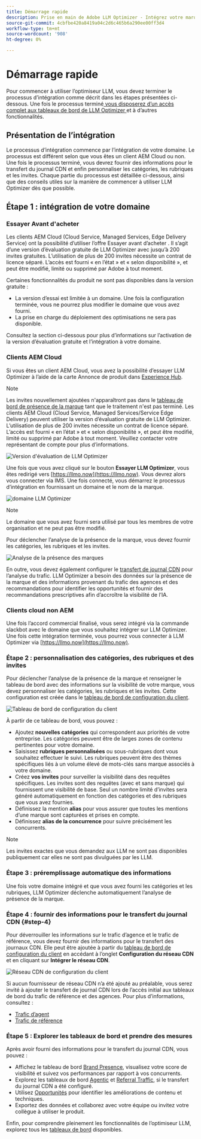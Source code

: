 ```yaml
---
title: Démarrage rapide
description: Prise en main de Adobe LLM Optimizer - Intégrez votre marque, déverrouillez les informations de visibilité de l’IA et explorez les tableaux de bord pour améliorer les performances des recherches.
source-git-commit: 4cbfbe420a8419a04c2d6c465b6a290ee00ff3d4
workflow-type: tm+mt
source-wordcount: '908'
ht-degree: 0%

---
```



# Démarrage rapide

Pour commencer à utiliser l’optimiseur LLM, vous devez terminer le processus d’intégration comme décrit dans les étapes présentées ci-dessous. Une fois le processus terminé[&#x200B; vous disposerez d’un accès complet aux tableaux de bord de LLM Optimizer &#x200B;](/help/dashboards/dashboards-overview.md)et à d’autres fonctionnalités.

## Présentation de l’intégration

Le processus d’intégration commence par l’intégration de votre domaine. Le processus est différent selon que vous êtes un client AEM Cloud ou non. Une fois le processus terminé, vous devrez fournir des informations pour le transfert du journal CDN et enfin personnaliser les catégories, les rubriques et les invites. Chaque partie du processus est détaillée ci-dessous, ainsi que des conseils utiles sur la manière de commencer à utiliser LLM Optimizer dès que possible.

## Étape 1 : intégration de votre domaine

### Essayer Avant d&#39;acheter

Les clients AEM Cloud (Cloud Service, Managed Services, Edge Delivery Service) ont la possibilité d’utiliser l’offre Essayer avant d’acheter . Il s’agit d’une version d’évaluation gratuite de LLM Optimizer avec jusqu’à 200 invites gratuites. L’utilisation de plus de 200 invites nécessite un contrat de licence séparé. L’accès est fourni « en l’état » et « selon disponibilité », et peut être modifié, limité ou supprimé par Adobe à tout moment.

Certaines fonctionnalités du produit ne sont pas disponibles dans la version gratuite :

* La version d’essai est limitée à un domaine. Une fois la configuration terminée, vous ne pourrez plus modifier le domaine que vous avez fourni.
* La prise en charge du déploiement des optimisations ne sera pas disponible.

Consultez la section ci-dessous pour plus d’informations sur l’activation de la version d’évaluation gratuite et l’intégration à votre domaine.

### Clients AEM Cloud

Si vous êtes un client AEM Cloud, vous avez la possibilité d’essayer LLM Optimizer à l’aide de la carte Annonce de produit dans [Experience Hub](https://experienceleague.adobe.com/fr/docs/experience-manager-cloud-service/content/experience-hub/experience-hub).

>[!NOTE]
>Les invites nouvellement ajoutées n&#39;apparaîtront pas dans le [tableau de bord de présence de la marque](/help/dashboards/brand-presence.md) tant que le traitement n&#39;est pas terminé. Les clients AEM Cloud (Cloud Service, Managed Services/Service Edge Delivery) peuvent utiliser la version d’évaluation gratuite de LLM Optimizer. L’utilisation de plus de 200 invites nécessite un contrat de licence séparé. L’accès est fourni « en l’état » et « selon disponibilité », et peut être modifié, limité ou supprimé par Adobe à tout moment. Veuillez contacter votre représentant de compte pour plus d’informations.

![Version d&#39;évaluation de LLM Optimizer](/help/overview/assets/llm-trial.png)

Une fois que vous avez cliqué sur le bouton **Essayer LLM Optimizer**, vous êtes redirigé vers [https://llmo.now](https://llmo.now). Vous devrez alors vous connecter via IMS. Une fois connecté, vous démarrez le processus d’intégration en fournissant un domaine et le nom de la marque.

![domaine LLM Optimizer](/help/overview/assets/domain.png)

>[!NOTE]
>Le domaine que vous avez fourni sera utilisé par tous les membres de votre organisation et ne peut pas être modifié.

Pour déclencher l’analyse de la présence de la marque, vous devez fournir les catégories, les rubriques et les invites.

![Analyse de la présence des marques](/help/overview/assets/bp-analysis.png)

En outre, vous devez également configurer le [transfert de journal CDN](#step-4) pour l’analyse du trafic. LLM Optimizer a besoin des données sur la présence de la marque et des informations provenant du trafic des agences et des recommandations pour identifier les opportunités et fournir des recommandations prescriptives afin d’accroître la visibilité de l’IA.

### Clients cloud non AEM

Une fois l’accord commercial finalisé, vous serez intégré via la commande slackbot avec le domaine que vous souhaitez intégrer sur LLM Optimizer. Une fois cette intégration terminée, vous pourrez vous connecter à LLM Optimizer via [https://llmo.now](https://llmo.now).

### Étape 2 : personnalisation des catégories, des rubriques et des invites

Pour déclencher l’analyse de la présence de la marque et renseigner le tableau de bord avec des informations sur la visibilité de votre marque, vous devez personnaliser les catégories, les rubriques et les invites. Cette configuration est créée dans le [tableau de bord de configuration du client](/help/dashboards/customer-configuration.md).

![Tableau de bord de configuration du client](/help/overview/assets/prompt-creation.png)

À partir de ce tableau de bord, vous pouvez :

* Ajoutez **nouvelles catégories** qui correspondent aux priorités de votre entreprise. Les catégories peuvent être de larges zones de contenu pertinentes pour votre domaine.
* Saisissez **rubriques personnalisées** ou sous-rubriques dont vous souhaitez effectuer le suivi. Les rubriques peuvent être des thèmes spécifiques liés à un volume élevé de mots-clés sans marque associés à votre domaine.
* Créez **vos invites** pour surveiller la visibilité dans des requêtes spécifiques. Les invites sont des requêtes (avec et sans marque) qui fournissent une visibilité de base. Seul un nombre limité d’invites sera généré automatiquement en fonction des catégories et des rubriques que vous avez fournies.
* Définissez la mention **alias** pour vous assurer que toutes les mentions d’une marque sont capturées et prises en compte.
* Définissez **alias de la concurrence** pour suivre précisément les concurrents.

>[!NOTE]
>Les invites exactes que vous demandez aux LLM ne sont pas disponibles publiquement car elles ne sont pas divulguées par les LLM.

### Étape 3 : préremplissage automatique des informations

Une fois votre domaine intégré et que vous avez fourni les catégories et les rubriques, LLM Optimizer déclenche automatiquement l’analyse de présence de la marque.

### Étape 4 : fournir des informations pour le transfert du journal CDN {#step-4}

Pour déverrouiller les informations sur le trafic d’agence et le trafic de référence, vous devez fournir des informations pour le transfert des journaux CDN. Elle peut être ajoutée à partir du [tableau de bord de configuration du client](/help/dashboards/customer-configuration.md) en accédant à l’onglet **Configuration du réseau CDN** et en cliquant sur **Intégrer le réseau CDN**.

![Réseau CDN de configuration du client](/help/overview/assets/cc-cdn.png)

Si aucun fournisseur de réseau CDN n’a été ajouté au préalable, vous serez invité à ajouter le transfert de journal CDN lors de l’accès initial aux tableaux de bord du trafic de référence et des agences. Pour plus d’informations, consultez :

* [Trafic d’agent](/help/dashboards/agentic-traffic.md#cdn-setup)
* [Trafic de référence](/help/dashboards/referral-traffic.md#setup#setup)

### Étape 5 : Explorer les tableaux de bord et prendre des mesures

Après avoir fourni des informations pour le transfert du journal CDN, vous pouvez :

* Affichez le tableau de bord [Brand Presence](/help/dashboards/brand-presence.md), visualisez votre score de visibilité et suivez vos performances par rapport à vos concurrents.
* Explorez les tableaux de bord [Agentic](/help/dashboards/agentic-traffic.md) et [Referral Traffic](/help/dashboards/referral-traffic.md), si le transfert du journal CDN a été configuré.
* Utilisez [Opportunités](/help/dashboards/opportunities.md) pour identifier les améliorations de contenu et techniques.
* Exportez des données et collaborez avec votre équipe ou invitez votre collègue à utiliser le produit.

Enfin, pour comprendre pleinement les fonctionnalités de l’optimiseur LLM, explorez tous les [tableaux de bord](/help/dashboards/dashboards-overview.md) disponibles.
